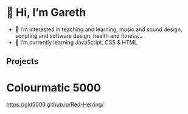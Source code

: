# 👋 Hi, I’m Gareth
- 👀 I’m interested in teaching and learning, music and sound design, scripting and software design, health and fitness...
- 🌱 I’m currently learning JavaScript, CSS & HTML
## Projects

# Colourmatic 5000 
https://gld5000.github.io/Red-Herring/
